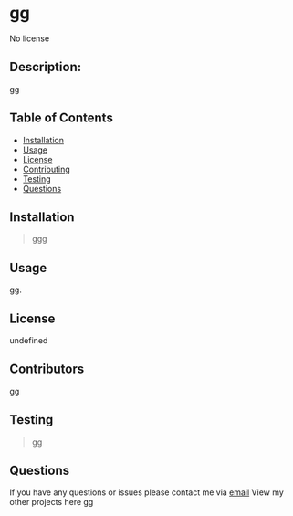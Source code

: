# gg 
  
No license

## Description:
gg

## Table of Contents

* [Installation](#Installation)
* [Usage](#Usage)
* [License](#License)
* [Contributing](#Contributing)
* [Testing](#Testing)
* [Questions](#Questions)

## Installation
> ggg
  
## Usage
gg.

## License
undefined

## Contributors
gg

## Testing
> gg
  
## Questions
If you have any questions or issues please contact me via [email](ggg)
 View my other projects here [gg](http://github.com/gg)
